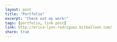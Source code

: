 ```yaml
---
layout: post
title: "Portfolio"
excerpt: "Check out my work!"
tags: [portfolio, link post]
link: http://erica-lynn-rodriguez.bitballoon.com/
share: true
---
```


